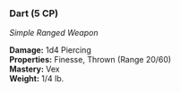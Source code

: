 ### Dart (5 CP)
*Simple Ranged Weapon*  

**Damage:** 1d4 Piercing  
**Properties:** Finesse, Thrown (Range 20/60)  
**Mastery:** Vex  
**Weight:** 1/4 lb.